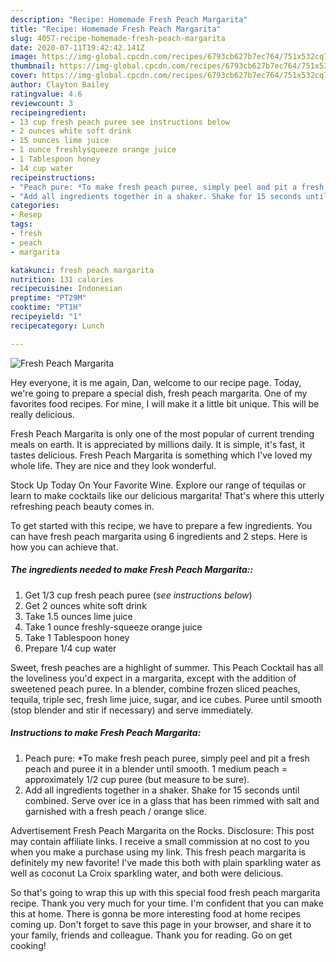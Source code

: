 ```yaml
---
description: "Recipe: Homemade Fresh Peach Margarita"
title: "Recipe: Homemade Fresh Peach Margarita"
slug: 4057-recipe-homemade-fresh-peach-margarita
date: 2020-07-11T19:42:42.141Z
image: https://img-global.cpcdn.com/recipes/6793cb627b7ec764/751x532cq70/fresh-peach-margarita-recipe-main-photo.jpg
thumbnail: https://img-global.cpcdn.com/recipes/6793cb627b7ec764/751x532cq70/fresh-peach-margarita-recipe-main-photo.jpg
cover: https://img-global.cpcdn.com/recipes/6793cb627b7ec764/751x532cq70/fresh-peach-margarita-recipe-main-photo.jpg
author: Clayton Bailey
ratingvalue: 4.6
reviewcount: 3
recipeingredient:
- 13 cup fresh peach puree see instructions below
- 2 ounces white soft drink
- 15 ounces lime juice
- 1 ounce freshlysqueeze orange juice
- 1 Tablespoon honey
- 14 cup water
recipeinstructions:
- "Peach pure: *To make fresh peach puree, simply peel and pit a fresh peach and puree it in a blender until smooth. 1 medium peach = approximately 1/2 cup puree (but measure to be sure)."
- "Add all ingredients together in a shaker. Shake for 15 seconds until combined. Serve over ice in a glass that has been rimmed with salt and garnished with a fresh peach / orange slice."
categories:
- Resep
tags:
- fresh
- peach
- margarita

katakunci: fresh peach margarita
nutrition: 131 calories
recipecuisine: Indonesian
preptime: "PT29M"
cooktime: "PT1H"
recipeyield: "1"
recipecategory: Lunch

---
```



![Fresh Peach Margarita](https://img-global.cpcdn.com/recipes/6793cb627b7ec764/751x532cq70/fresh-peach-margarita-recipe-main-photo.jpg)

Hey everyone, it is me again, Dan, welcome to our recipe page. Today, we're going to prepare a special dish, fresh peach margarita. One of my favorites food recipes. For mine, I will make it a little bit unique. This will be really delicious.

Fresh Peach Margarita is only one of the most popular of current trending meals on earth. It is appreciated by millions daily. It is simple, it's fast, it tastes delicious. Fresh Peach Margarita is something which I've loved my whole life. They are nice and they look wonderful.

Stock Up Today On Your Favorite Wine. Explore our range of tequilas or learn to make cocktails like our delicious margarita! That&#39;s where this utterly refreshing peach beauty comes in.


To get started with this recipe, we have to prepare a few ingredients. You can have fresh peach margarita using 6 ingredients and 2 steps. Here is how you can achieve that.

##### The ingredients needed to make Fresh Peach Margarita::

1. Get 1/3 cup fresh peach puree (*see instructions below*)
1. Get 2 ounces white soft drink
1. Take 1.5 ounces lime juice
1. Take 1 ounce freshly-squeeze orange juice
1. Take 1 Tablespoon honey
1. Prepare 1/4 cup water


Sweet, fresh peaches are a highlight of summer. This Peach Cocktail has all the loveliness you&#39;d expect in a margarita, except with the addition of sweetened peach puree. In a blender, combine frozen sliced peaches, tequila, triple sec, fresh lime juice, sugar, and ice cubes. Puree until smooth (stop blender and stir if necessary) and serve immediately. 

##### Instructions to make Fresh Peach Margarita:

1. Peach pure: *To make fresh peach puree, simply peel and pit a fresh peach and puree it in a blender until smooth. 1 medium peach = approximately 1/2 cup puree (but measure to be sure).
1. Add all ingredients together in a shaker. Shake for 15 seconds until combined. Serve over ice in a glass that has been rimmed with salt and garnished with a fresh peach / orange slice.


Advertisement Fresh Peach Margarita on the Rocks. Disclosure: This post may contain affiliate links. I receive a small commission at no cost to you when you make a purchase using my link. This fresh peach margarita is definitely my new favorite! I&#39;ve made this both with plain sparkling water as well as coconut La Croix sparkling water, and both were delicious. 

So that's going to wrap this up with this special food fresh peach margarita recipe. Thank you very much for your time. I'm confident that you can make this at home. There is gonna be more interesting food at home recipes coming up. Don't forget to save this page in your browser, and share it to your family, friends and colleague. Thank you for reading. Go on get cooking!
